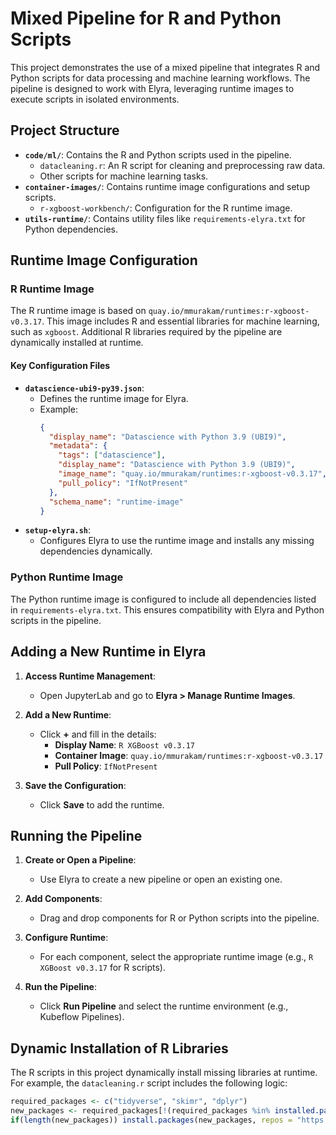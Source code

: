 # Mixed Pipeline for R and Python Scripts

This project demonstrates the use of a mixed pipeline that integrates R and Python scripts for data processing and machine learning workflows. The pipeline is designed to work with Elyra, leveraging runtime images to execute scripts in isolated environments.

## Project Structure

- **`code/ml/`**: Contains the R and Python scripts used in the pipeline.
  - `datacleaning.r`: An R script for cleaning and preprocessing raw data.
  - Other scripts for machine learning tasks.
- **`container-images/`**: Contains runtime image configurations and setup scripts.
  - `r-xgboost-workbench/`: Configuration for the R runtime image.
- **`utils-runtime/`**: Contains utility files like `requirements-elyra.txt` for Python dependencies.

## Runtime Image Configuration

### R Runtime Image
The R runtime image is based on `quay.io/mmurakam/runtimes:r-xgboost-v0.3.17`. This image includes R and essential libraries for machine learning, such as `xgboost`. Additional R libraries required by the pipeline are dynamically installed at runtime.

#### Key Configuration Files
- **`datascience-ubi9-py39.json`**:
  - Defines the runtime image for Elyra.
  - Example:
    ```json
    {
      "display_name": "Datascience with Python 3.9 (UBI9)",
      "metadata": {
        "tags": ["datascience"],
        "display_name": "Datascience with Python 3.9 (UBI9)",
        "image_name": "quay.io/mmurakam/runtimes:r-xgboost-v0.3.17",
        "pull_policy": "IfNotPresent"
      },
      "schema_name": "runtime-image"
    }
    ```
- **`setup-elyra.sh`**:
  - Configures Elyra to use the runtime image and installs any missing dependencies dynamically.

### Python Runtime Image
The Python runtime image is configured to include all dependencies listed in `requirements-elyra.txt`. This ensures compatibility with Elyra and Python scripts in the pipeline.

## Adding a New Runtime in Elyra

1. **Access Runtime Management**:
   - Open JupyterLab and go to **Elyra > Manage Runtime Images**.

2. **Add a New Runtime**:
   - Click **+** and fill in the details:
     - **Display Name**: `R XGBoost v0.3.17`
     - **Container Image**: `quay.io/mmurakam/runtimes:r-xgboost-v0.3.17`
     - **Pull Policy**: `IfNotPresent`

3. **Save the Configuration**:
   - Click **Save** to add the runtime.

## Running the Pipeline

1. **Create or Open a Pipeline**:
   - Use Elyra to create a new pipeline or open an existing one.

2. **Add Components**:
   - Drag and drop components for R or Python scripts into the pipeline.

3. **Configure Runtime**:
   - For each component, select the appropriate runtime image (e.g., `R XGBoost v0.3.17` for R scripts).

4. **Run the Pipeline**:
   - Click **Run Pipeline** and select the runtime environment (e.g., Kubeflow Pipelines).

## Dynamic Installation of R Libraries

The R scripts in this project dynamically install missing libraries at runtime. For example, the `datacleaning.r` script includes the following logic:
```r
required_packages <- c("tidyverse", "skimr", "dplyr")
new_packages <- required_packages[!(required_packages %in% installed.packages()[,"Package"])]
if(length(new_packages)) install.packages(new_packages, repos = "https://cloud.r-project.org")
